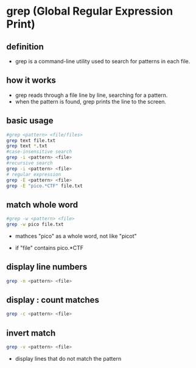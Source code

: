 # grep (Global Regular Expression Print)
## definition
- grep is a command-line utility used to search for patterns in each file.

## how it works
- grep reads through a file line by line, searching for a pattern.
- when the pattern is found, grep prints the line to the screen.

## basic usage
```bash
#grep <pattern> <file/files>
grep text file.txt
grep text *.txt 
#case-insensitive search
grep -i <pattern> <file>
#recursive search
grep -i <pattern> <file>
# regular expression
grep -E <pattern> <file>
grep -E "pico.*CTF" file.txt

```
## match whole word
```bash
#grep -w <pattern> <file>
grep -w pico file.txt
```
- mathces "pico" as a whole word, not like "picot"

- if "file" contains pico.*CTF
## display line numbers
```bash
grep -n <pattern> <file>
```

## display : count matches
```bash
grep -c <pattern> <file>
```

## invert match
```bash
grep -v <pattern> <file>
```
- display lines that do not match the pattern